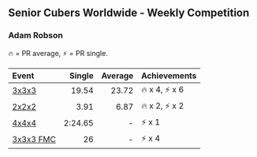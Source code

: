 ## Senior Cubers Worldwide - Weekly Competition
### Adam Robson

🔥 = PR average, ⚡ = PR single.

| Event | Single | Average | Achievements|
| :-- | --: | --: | :-- |
| [3x3x3](adam_robson/333.md) | 19.54 | 23.72 | <span style="white-space: nowrap">🔥 x 4</span>, <span style="white-space: nowrap">⚡ x 6</span> |
| [2x2x2](adam_robson/222.md) | 3.91 | 6.87 | <span style="white-space: nowrap">🔥 x 2</span>, <span style="white-space: nowrap">⚡ x 2</span> |
| [4x4x4](adam_robson/444.md) | 2:24.65 | - | <span style="white-space: nowrap">⚡ x 1</span> |
| [3x3x3 FMC](adam_robson/333fm.md) | 26 | - | <span style="white-space: nowrap">⚡ x 4</span> |

<!-- Global site tag (gtag.js) - Google Analytics -->
<script async src="https://www.googletagmanager.com/gtag/js?id=UA-86348435-3"></script>
<script>window.dataLayer = window.dataLayer || []; function gtag() {dataLayer.push(arguments);} gtag('js', new Date()); gtag('config', 'UA-86348435-3');</script>

